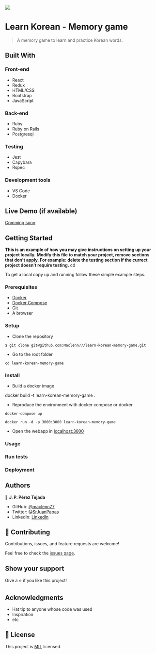 ![](https://img.shields.io/badge/Microverse-blueviolet)

# Learn Korean - Memory game

> A memory game to learn and practice Korean words.


## Built With

### Front-end
- React
- Redux
- HTML/CSS
- Bootstrap
- JavaScript

### Back-end
- Ruby
- Ruby on Rails
- Postgresql 

### Testing
- Jest
- Capybara
- Rspec

### Development tools
- VS Code
- Docker

## Live Demo (if available)

[Comming soon](https://livedemo.com)


## Getting Started

**This is an example of how you may give instructions on setting up your project locally.**
**Modify this file to match your project, remove sections that don't apply. For example: delete the testing section if the currect project doesn't require testing.**
cd 

To get a local copy up and running follow these simple example steps.

### Prerequisites

- [Docker](https://docs.docker.com/get-docker/)
- [Docker Compose](https://docs.docker.com/compose/install/)
- Git
- A browser

### Setup

- Clone the repository

`$ git clone git@github.com:Maclenn77/learn-korean-memory-game.git`

- Go to the root folder

`cd learn-korean-memory-game`


### Install
- Build a docker image

docker build -t learn-korean-memory-game .

- Reproduce the environment with docker compose or docker

`docker-compose up`

`docker run -d -p 3000:3000 learn-korean-memory-game`

- Open the webapp in [localhost:3000](http://localhost:3000)

### Usage

### Run tests

### Deployment



## Authors

👤 **J. P. Pérez Tejada**

- GitHub: [@maclenn77](https://github.com/maclenn77)
- Twitter: [@SrJuanPapas](https://twitter.com/SrJuanPapas)
- LinkedIn: [LinkedIn](https://www.linkedin.com/in/juanpaulopereztejada/)

## 🤝 Contributing

Contributions, issues, and feature requests are welcome!

Feel free to check the [issues page](https://github.com/Maclenn77/learn-korean-memory-game/issues).

## Show your support

Give a ⭐️ if you like this project!

## Acknowledgments

- Hat tip to anyone whose code was used
- Inspiration
- etc

## 📝 License

This project is [MIT](./MIT.md) licensed.
